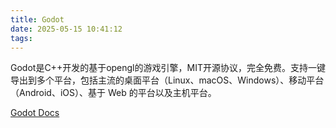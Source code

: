 ```yaml
---
title: Godot
date: 2025-05-15 10:41:12
tags:
---
```

Godot是C++开发的基于opengl的游戏引擎，MIT开源协议，完全免费。支持一键导出到多个平台，包括主流的桌面平台（Linux、macOS、Windows）、移动平台（Android、iOS）、基于 Web 的平台以及主机平台。

[Godot Docs](https://docs.godotengine.org/zh-cn/4.x/about/introduction.html)